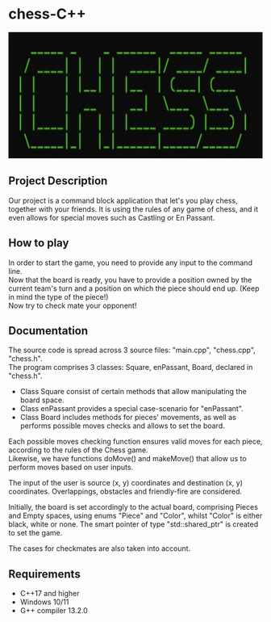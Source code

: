 # chess-C++
<img src = "./Screenshot 2024-06-07 234132.png" width = "600px" height = "250px"/>

## Project Description
Our project is a command block application that let's you play chess, together with your friends.
It is using the rules of any game of chess, and it even allows for special moves such as Castling or En Passant.

## How to play

In order to start the game, you need to provide any input to the command line.\
Now that the board is ready, you have to provide a position owned by the current team's turn and a position on which the piece should end up. (Keep in mind the type of the piece!)\
Now try to check mate your opponent!

## Documentation

The source code is spread across 3 source files: "main.cpp", "chess.cpp", "chess.h".\
The program comprises 3 classes: Square, enPassant, Board, declared in "chess.h".
- Class Square consist of certain methods that allow manipulating the board space.
- Class enPassant provides a special case-scenario for "enPassant".
- Class Board includes methods for pieces' movements, as well as performs possible moves checks and allows to set the board.


Each possible moves checking function ensures valid moves for each piece, according to the rules of the Chess game.\
Likewise, we have functions doMove() and makeMove() that allow us to perform moves based on user inputs.

The input of the user is source (x, y) coordinates and destination (x, y) coordinates. Overlappings, obstacles and friendly-fire are considered.

Initially, the board is set accordingly to the actual board, comprising Pieces and Empty spaces, using enums "Piece" and "Color", whilst "Color" is either black, white or none. The smart pointer of type "std::shared_ptr" is created to set the game.

The cases for checkmates are also taken into account.


## Requirements

- C++17 and higher
- Windows 10/11
- G++ compiler 13.2.0
